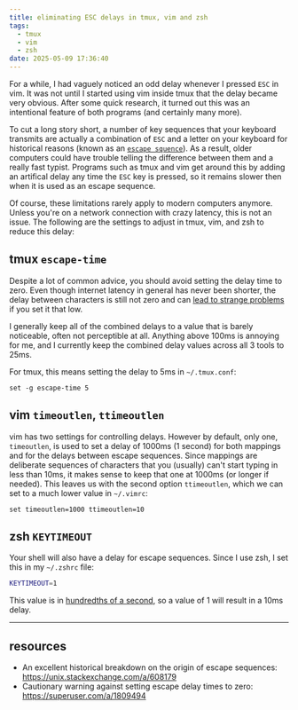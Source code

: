 ```yaml
---
title: eliminating ESC delays in tmux, vim and zsh
tags:
  - tmux
  - vim
  - zsh
date: 2025-05-09 17:36:40
---
```



For a while, I had vaguely noticed an odd delay whenever I pressed `ESC` in vim. It was not until I started using vim inside tmux that the delay became very obvious. After some quick research, it turned out this was an intentional feature of both programs (and certainly many more).

To cut a long story short, a number of key sequences that your keyboard transmits are actually a combination of `ESC` and a letter on your keyboard for historical reasons (known as an [`escape squence`](https://en.wikipedia.org/wiki/ANSI_escape_code)). As a result, older computers could have trouble telling the difference between them and a really fast typist. Programs such as tmux and vim get around this by adding an artifical delay any time the `ESC` key is pressed, so it remains slower then when it is used as an escape sequence.

Of course, these limitations rarely apply to modern computers anymore. Unless you're on a network connection with crazy latency, this is not an issue. The following are the settings to adjust in tmux, vim, and zsh to reduce this delay:

## tmux `escape-time`

Despite a lot of common advice, you should avoid setting the delay time to zero. Even though internet latency in general has never been shorter, the delay between characters is still not zero and can [lead to strange problems](https://superuser.com/a/1809494) if you set it that low.

I generally keep all of the combined delays to a value that is barely noticeable, often not perceptible at all. Anything above 100ms is annoying for me, and I currently keep the combined delay values across all 3 tools to 25ms.

For tmux, this means setting the delay to 5ms in `~/.tmux.conf`:

```
set -g escape-time 5
```

## vim `timeoutlen`, `ttimeoutlen`

vim has two settings for controlling delays. However by default, only one, `timeoutlen`, is used to set a delay of 1000ms (1 second) for both mappings and for the delays between escape sequences. Since mappings are deliberate sequences of characters that you (usually) can't start typing in less than 10ms, it makes sense to keep that one at 1000ms (or longer if needed). This leaves us with the second option `ttimeoutlen`, which we can set to a much lower value in `~/.vimrc`:

```
set timeoutlen=1000 ttimeoutlen=10
```

## zsh `KEYTIMEOUT`

Your shell will also have a delay for escape sequences. Since I use zsh, I set this in my `~/.zshrc` file:

```sh
KEYTIMEOUT=1
```

This value is in [hundredths of a second](https://zsh.sourceforge.io/Doc/Release/Parameters.html#Parameters-Used-By-The-Shell-1), so a value of 1 will result in a 10ms delay.

---

## resources

- An excellent historical breakdown on the origin of escape sequences:
    https://unix.stackexchange.com/a/608179
- Cautionary warning against setting escape delay times to zero:
    https://superuser.com/a/1809494